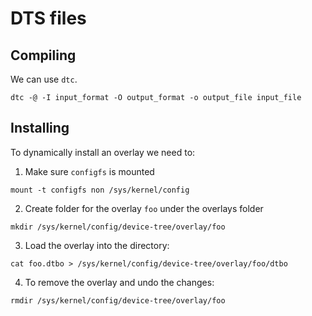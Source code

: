 # DTS files

## Compiling

We can use ``dtc``.
````
dtc -@ -I input_format -O output_format -o output_file input_file
````

## Installing

To dynamically install an overlay we need to:

1. Make sure `configfs` is mounted

````
mount -t configfs non /sys/kernel/config 
````

2. Create folder for the overlay ``foo`` under the overlays folder

````
mkdir /sys/kernel/config/device-tree/overlay/foo
````

3. Load the overlay into the directory:

````
cat foo.dtbo > /sys/kernel/config/device-tree/overlay/foo/dtbo
````

4. To remove the overlay and undo the changes:

````
rmdir /sys/kernel/config/device-tree/overlay/foo
````
